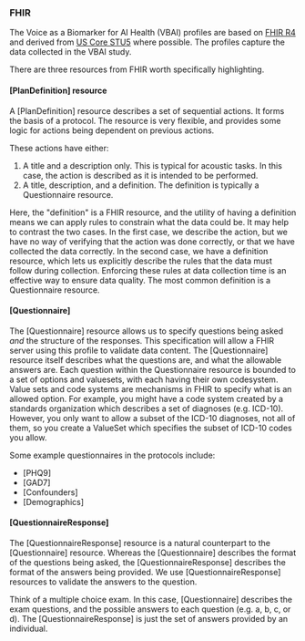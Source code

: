 ### FHIR

The Voice as a Biomarker for AI Health (VBAI) profiles are based on [FHIR R4](http://hl7.org/fhir/R4/index.html) and derived from [US Core STU5](http://hl7.org/fhir/us/core/STU5/) where possible. The profiles capture the data collected in the VBAI study.

There are three resources from FHIR worth specifically highlighting.

#### [PlanDefinition] resource

A [PlanDefinition] resource describes a set of sequential actions. It forms the basis of a protocol.
The resource is very flexible, and provides some logic for actions being dependent on previous actions.

These actions have either:

1. A title and a description only. This is typical for acoustic tasks. In this case, the action is described as it is intended to be performed.
2. A title, description, and a definition. The definition is typically a Questionnaire resource.

Here, the "definition" is a FHIR resource, and the utility of having a definition means we can apply rules to constrain what the data could be. It may help to contrast the two cases. In the first case, we describe the action, but we have no way of verifying that the action was done correctly, or that we have collected the data correctly. In the second case, we have a definition resource, which lets us explicitly describe the rules that the data must follow during collection. Enforcing these rules at data collection time is an effective way to ensure data quality. The most common definition is a Questionnaire resource.

#### [Questionnaire]

The [Questionnaire] resource allows us to specify questions being asked *and* the structure of the responses. This specification will allow a FHIR server using this profile to validate data content.
The [Questionnaire] resource itself describes what the questions are, and what the allowable answers are.
Each question within the Questionnaire resource is bounded to a set of options and valuesets, with each having their own codesystem. Value sets and code systems are mechanisms in FHIR to specify what is an allowed option. For example, you might have a code system created by a standards organization which describes a set of diagnoses (e.g. ICD-10). However, you only want to allow a subset of the ICD-10 diagnoses, not all of them, so you create a ValueSet which specifies the subset of ICD-10 codes you allow.

Some example questionnaires in the protocols include:

* [PHQ9]
* [GAD7]
* [Confounders]
* [Demographics]

#### [QuestionnaireResponse]

The [QuestionnaireResponse] resource is a natural counterpart to the [Questionnaire] resource.
Whereas the [Questionnaire] describes the format of the questions being asked, the [QuestionnaireResponse] describes the format of the answers being provided. We use [QuestionnaireResponse] resources to validate the answers to the question.

Think of a multiple choice exam. In this case, [Questionnaire] describes the exam questions, and the possible answers to each question (e.g. a, b, c, or d). The [QuestionnaireResponse] is just the set of answers provided by an individual.
